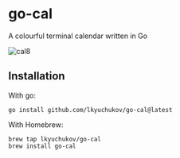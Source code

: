 # go-cal
A colourful terminal calendar written in Go

![cal8](https://user-images.githubusercontent.com/45465568/195984797-914e8cb0-4f70-44d8-aede-fa6589202f0f.png)

## Installation
With go:
```
go install github.com/lkyuchukov/go-cal@latest
```

With Homebrew:
```
brew tap lkyuchukov/go-cal
brew install go-cal
```
